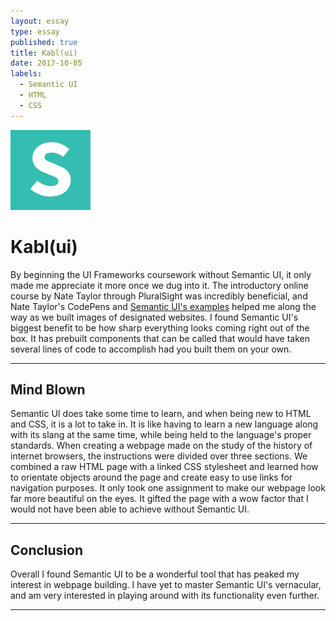 ```yaml
---
layout: essay
type: essay
published: true
title: Kabl(ui)
date: 2017-10-05
labels:
  - Semantic UI
  - HTML
  - CSS
---
```


<img class="ui small right floated image" src="../images/semantic.png">

# Kabl(ui)  

By beginning the UI Frameworks coursework without Semantic UI, it only made me appreciate it more once we dug into it. The introductory online course by Nate Taylor through PluralSight was incredibly beneficial, and Nate Taylor's CodePens and [Semantic UI's examples](https://semantic-ui.com/introduction/getting-started.html) helped me along the way as we built images of designated websites. I found Semantic UI's biggest benefit to be how sharp everything looks coming right out of the box. It has prebuilt components that can be called that would have taken several lines of code to accomplish had you built them on your own. 

<hr>

## Mind Blown

Semantic UI does take some time to learn, and when being new to HTML and CSS, it is a lot to take in. It is like having to learn a new language along with its slang at the same time, while being held to the language's proper standards. When creating a webpage made on the study of the history of internet browsers, the instructions were divided over three sections. We combined a raw HTML page with a linked CSS stylesheet and learned how to orientate objects around the page and create easy to use links for navigation purposes. It only took one assignment to make our webpage look far more beautiful on the eyes. It gifted the page with a wow factor that I would not have been able to achieve without Semantic UI. 

<hr>
	
## Conclusion

Overall I found Semantic UI to be a wonderful tool that has peaked my interest in webpage building. I have yet to master Semantic UI's vernacular, and am very interested in playing around with its functionality even further. 

<hr>
